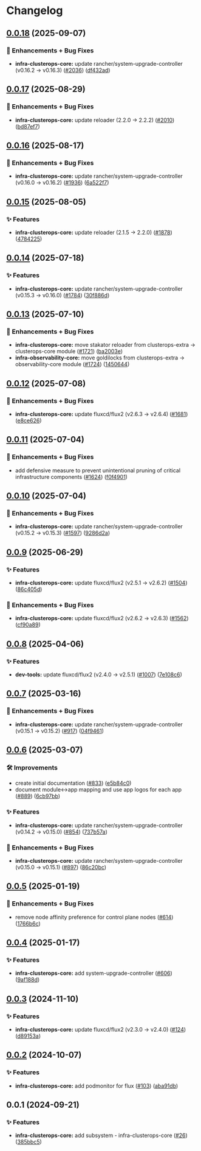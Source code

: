 # Changelog

## [0.0.18](https://github.com/ppat/homelab-ops-kubernetes-apps/compare/infra-clusterops-core-v0.0.17...infra-clusterops-core-v0.0.18) (2025-09-07)


### 🚀 Enhancements + Bug Fixes

* **infra-clusterops-core:** update rancher/system-upgrade-controller (v0.16.2 -&gt; v0.16.3) ([#2036](https://github.com/ppat/homelab-ops-kubernetes-apps/issues/2036)) ([df432ad](https://github.com/ppat/homelab-ops-kubernetes-apps/commit/df432ad96c7e7286b865c592fe6e9d52de8dbc43))

## [0.0.17](https://github.com/ppat/homelab-ops-kubernetes-apps/compare/infra-clusterops-core-v0.0.16...infra-clusterops-core-v0.0.17) (2025-08-29)


### 🚀 Enhancements + Bug Fixes

* **infra-clusterops-core:** update reloader (2.2.0 -&gt; 2.2.2) ([#2010](https://github.com/ppat/homelab-ops-kubernetes-apps/issues/2010)) ([bd87ef7](https://github.com/ppat/homelab-ops-kubernetes-apps/commit/bd87ef726a2d3b3e126f23a43e75fc26b887be11))

## [0.0.16](https://github.com/ppat/homelab-ops-kubernetes-apps/compare/infra-clusterops-core-v0.0.15...infra-clusterops-core-v0.0.16) (2025-08-17)


### 🚀 Enhancements + Bug Fixes

* **infra-clusterops-core:** update rancher/system-upgrade-controller (v0.16.0 -&gt; v0.16.2) ([#1936](https://github.com/ppat/homelab-ops-kubernetes-apps/issues/1936)) ([6a522f7](https://github.com/ppat/homelab-ops-kubernetes-apps/commit/6a522f710a7a7ce27bd6bca0467b168f0b072def))

## [0.0.15](https://github.com/ppat/homelab-ops-kubernetes-apps/compare/infra-clusterops-core-v0.0.14...infra-clusterops-core-v0.0.15) (2025-08-05)


### ✨ Features

* **infra-clusterops-core:** update reloader (2.1.5 -&gt; 2.2.0) ([#1878](https://github.com/ppat/homelab-ops-kubernetes-apps/issues/1878)) ([4784225](https://github.com/ppat/homelab-ops-kubernetes-apps/commit/4784225a4bc9a7edb8ef2721009375cd283d33bb))

## [0.0.14](https://github.com/ppat/homelab-ops-kubernetes-apps/compare/infra-clusterops-core-v0.0.13...infra-clusterops-core-v0.0.14) (2025-07-18)


### ✨ Features

* **infra-clusterops-core:** update rancher/system-upgrade-controller (v0.15.3 -&gt; v0.16.0) ([#1784](https://github.com/ppat/homelab-ops-kubernetes-apps/issues/1784)) ([30f886d](https://github.com/ppat/homelab-ops-kubernetes-apps/commit/30f886d46035f8a27ad9d02069fe502fbf07f00b))

## [0.0.13](https://github.com/ppat/homelab-ops-kubernetes-apps/compare/infra-clusterops-core-v0.0.12...infra-clusterops-core-v0.0.13) (2025-07-10)


### 🚀 Enhancements + Bug Fixes

* **infra-clusterops-core:** move stakator reloader from clusterops-extra -&gt; clusterops-core module ([#1721](https://github.com/ppat/homelab-ops-kubernetes-apps/issues/1721)) ([ba2003e](https://github.com/ppat/homelab-ops-kubernetes-apps/commit/ba2003eaa3e92969b768031dd9d3378a5e13a380))
* **infra-observability-core:** move goldilocks from clusterops-extra -&gt; observability-core module ([#1724](https://github.com/ppat/homelab-ops-kubernetes-apps/issues/1724)) ([1450644](https://github.com/ppat/homelab-ops-kubernetes-apps/commit/14506448f82d46228009ca6b9b17085eeda325b0))

## [0.0.12](https://github.com/ppat/homelab-ops-kubernetes-apps/compare/infra-clusterops-core-v0.0.11...infra-clusterops-core-v0.0.12) (2025-07-08)


### 🚀 Enhancements + Bug Fixes

* **infra-clusterops-core:** update fluxcd/flux2 (v2.6.3 -&gt; v2.6.4) ([#1681](https://github.com/ppat/homelab-ops-kubernetes-apps/issues/1681)) ([e8ce626](https://github.com/ppat/homelab-ops-kubernetes-apps/commit/e8ce626fe59ae51e72bff25527964456a825e538))

## [0.0.11](https://github.com/ppat/homelab-ops-kubernetes-apps/compare/infra-clusterops-core-v0.0.10...infra-clusterops-core-v0.0.11) (2025-07-04)


### 🚀 Enhancements + Bug Fixes

* add defensive measure to prevent unintentional pruning of critical infrastructure components ([#1624](https://github.com/ppat/homelab-ops-kubernetes-apps/issues/1624)) ([f0f4901](https://github.com/ppat/homelab-ops-kubernetes-apps/commit/f0f4901cbab8f0f98876f5c881a823b96736d4b4))

## [0.0.10](https://github.com/ppat/homelab-ops-kubernetes-apps/compare/infra-clusterops-core-v0.0.9...infra-clusterops-core-v0.0.10) (2025-07-04)


### 🚀 Enhancements + Bug Fixes

* **infra-clusterops-core:** update rancher/system-upgrade-controller (v0.15.2 -&gt; v0.15.3) ([#1597](https://github.com/ppat/homelab-ops-kubernetes-apps/issues/1597)) ([9286d2a](https://github.com/ppat/homelab-ops-kubernetes-apps/commit/9286d2a969e0ef7c80267b45e452bf3fe78e6e39))

## [0.0.9](https://github.com/ppat/homelab-ops-kubernetes-apps/compare/infra-clusterops-core-v0.0.8...infra-clusterops-core-v0.0.9) (2025-06-29)


### ✨ Features

* **infra-clusterops-core:** update fluxcd/flux2 (v2.5.1 -&gt; v2.6.2) ([#1504](https://github.com/ppat/homelab-ops-kubernetes-apps/issues/1504)) ([86c405d](https://github.com/ppat/homelab-ops-kubernetes-apps/commit/86c405d10e3d0756eeee6e134215c9dbf6b8b1eb))


### 🚀 Enhancements + Bug Fixes

* **infra-clusterops-core:** update fluxcd/flux2 (v2.6.2 -&gt; v2.6.3) ([#1562](https://github.com/ppat/homelab-ops-kubernetes-apps/issues/1562)) ([cf90a89](https://github.com/ppat/homelab-ops-kubernetes-apps/commit/cf90a89bb1cd88c60ebfce2b247a18b0b48a9a99))

## [0.0.8](https://github.com/ppat/homelab-ops-kubernetes-apps/compare/infra-clusterops-core-v0.0.7...infra-clusterops-core-v0.0.8) (2025-04-06)


### ✨ Features

* **dev-tools:** update fluxcd/flux2 (v2.4.0 -&gt; v2.5.1) ([#1007](https://github.com/ppat/homelab-ops-kubernetes-apps/issues/1007)) ([7e108c6](https://github.com/ppat/homelab-ops-kubernetes-apps/commit/7e108c6399805298b67dfec248ed5fce04bb5633))

## [0.0.7](https://github.com/ppat/homelab-ops-kubernetes-apps/compare/infra-clusterops-core-v0.0.6...infra-clusterops-core-v0.0.7) (2025-03-16)


### 🚀 Enhancements + Bug Fixes

* **infra-clusterops-core:** update rancher/system-upgrade-controller (v0.15.1 -&gt; v0.15.2) ([#917](https://github.com/ppat/homelab-ops-kubernetes-apps/issues/917)) ([04f9461](https://github.com/ppat/homelab-ops-kubernetes-apps/commit/04f9461f6c54063cdb865f4703c1d323cb2705e0))

## [0.0.6](https://github.com/ppat/homelab-ops-kubernetes-apps/compare/infra-clusterops-core-v0.0.5...infra-clusterops-core-v0.0.6) (2025-03-07)


### 🛠 Improvements

* create initial documentation ([#833](https://github.com/ppat/homelab-ops-kubernetes-apps/issues/833)) ([e5b84c0](https://github.com/ppat/homelab-ops-kubernetes-apps/commit/e5b84c03920d34e3055bea987b465e04092af030))
* document module&lt;-&gt;app mapping and use app logos for each app ([#889](https://github.com/ppat/homelab-ops-kubernetes-apps/issues/889)) ([6cb97bb](https://github.com/ppat/homelab-ops-kubernetes-apps/commit/6cb97bb71826434291de7b067983830376f0d12b))


### ✨ Features

* **infra-clusterops-core:** update rancher/system-upgrade-controller (v0.14.2 -&gt; v0.15.0) ([#854](https://github.com/ppat/homelab-ops-kubernetes-apps/issues/854)) ([737b57a](https://github.com/ppat/homelab-ops-kubernetes-apps/commit/737b57a3dd35e9a37dbef108d4a3fa99b24f9f5b))


### 🚀 Enhancements + Bug Fixes

* **infra-clusterops-core:** update rancher/system-upgrade-controller (v0.15.0 -&gt; v0.15.1) ([#897](https://github.com/ppat/homelab-ops-kubernetes-apps/issues/897)) ([86c20bc](https://github.com/ppat/homelab-ops-kubernetes-apps/commit/86c20bc26c4a326a8d73fb0f4a82fe960eeac4e1))

## [0.0.5](https://github.com/ppat/homelab-ops-kubernetes-apps/compare/infra-clusterops-core-v0.0.4...infra-clusterops-core-v0.0.5) (2025-01-19)


### 🚀 Enhancements + Bug Fixes

* remove node affinity preference for control plane nodes ([#614](https://github.com/ppat/homelab-ops-kubernetes-apps/issues/614)) ([1766b6c](https://github.com/ppat/homelab-ops-kubernetes-apps/commit/1766b6c5019b6faa22e29c77e44b29153318d60b))

## [0.0.4](https://github.com/ppat/homelab-ops-kubernetes-apps/compare/infra-clusterops-core-v0.0.3...infra-clusterops-core-v0.0.4) (2025-01-17)


### ✨ Features

* **infra-clusterops-core:** add system-upgrade-controller ([#606](https://github.com/ppat/homelab-ops-kubernetes-apps/issues/606)) ([9af188d](https://github.com/ppat/homelab-ops-kubernetes-apps/commit/9af188d767c50bf44e2e19392ce3af092fc8b038))

## [0.0.3](https://github.com/ppat/homelab-ops-kubernetes-apps/compare/infra-clusterops-core-v0.0.2...infra-clusterops-core-v0.0.3) (2024-11-10)


### ✨ Features

* **infra-clusterops-core:** update fluxcd/flux2 (v2.3.0 -&gt; v2.4.0) ([#124](https://github.com/ppat/homelab-ops-kubernetes-apps/issues/124)) ([d89153a](https://github.com/ppat/homelab-ops-kubernetes-apps/commit/d89153ab4b78cbe57fedf8edcb95ba32bd2cb73b))

## [0.0.2](https://github.com/ppat/homelab-ops-kubernetes-apps/compare/infra-clusterops-core-v0.0.1...infra-clusterops-core-v0.0.2) (2024-10-07)


### ✨ Features

* **infra-clusterops-core:** add podmonitor for flux ([#103](https://github.com/ppat/homelab-ops-kubernetes-apps/issues/103)) ([aba91db](https://github.com/ppat/homelab-ops-kubernetes-apps/commit/aba91db4af50f4aa1cc0bebf8751036197219305))

## 0.0.1 (2024-09-21)


### ✨ Features

* **infra-clusterops-core:** add subsystem - infra-clusterops-core ([#26](https://github.com/ppat/homelab-ops-kubernetes-apps/issues/26)) ([385bbc5](https://github.com/ppat/homelab-ops-kubernetes-apps/commit/385bbc50845cf53103186e12562305224dfe4b18))
